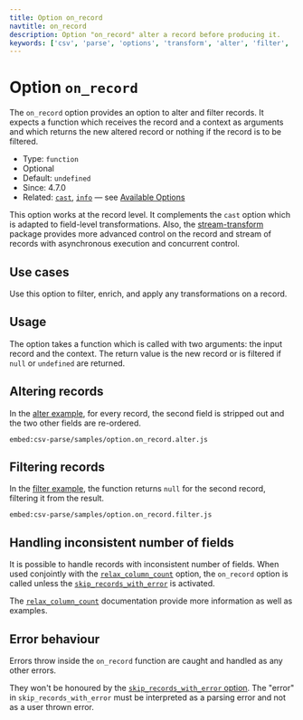 ```yaml
---
title: Option on_record
navtitle: on_record
description: Option "on_record" alter a record before producing it.
keywords: ['csv', 'parse', 'options', 'transform', 'alter', 'filter', 'field']
---
```


# Option `on_record`

The `on_record` option provides an option to alter and filter records. It expects a function which receives the record and a context as arguments and which returns the new altered record or nothing if the record is to be filtered.

* Type: `function`
* Optional
* Default: `undefined`
* Since: 4.7.0
* Related: [`cast`](/parse/options/cast/), [`info`](/parse/options/info/) &mdash; see [Available Options](/parse/options/#available-options)

This option works at the record level. It complements the `cast` option which is adapted to field-level transformations. Also, the [stream-transform](/transform/) package provides more advanced control on the record and stream of records with asynchronous execution and concurrent control.

## Use cases

Use this option to filter, enrich, and apply any transformations on a record.

## Usage

The option takes a function which is called with two arguments: the input record and the context. The return value is the new record or is filtered if `null` or `undefined` are returned.

## Altering records

In the [alter example](https://github.com/adaltas/node-csv/blob/master/packages/csv-parse/samples/option.on_record.alter.js), for every record, the second field is stripped out and the two other fields are re-ordered.

`embed:csv-parse/samples/option.on_record.alter.js`

## Filtering records

In the [filter example](https://github.com/adaltas/node-csv/blob/master/packages/csv-parse/samples/option.on_record.filter.js), the function returns `null` for the second record, filtering it from the result.

`embed:csv-parse/samples/option.on_record.filter.js`

## Handling inconsistent number of fields

It is possible to handle records with inconsistent number of fields. When used conjointly with the [`relax_column_count`](/parse/options/relax_column_count/) option, the `on_record` option is called unless the [`skip_records_with_error`](/parse/options/skip_records_with_error/) is activated.

The [`relax_column_count`](/parse/options/relax_column_count/) documentation provide more information as well as examples.

## Error behaviour

Errors throw inside the `on_record` function are caught and handled as any other errors.

They won't be honoured by the [`skip_records_with_error` option](/parse/options/skip_records_with_error/). The "error" in `skip_records_with_error` must be interpreted as a parsing error and not as a user thrown error.
